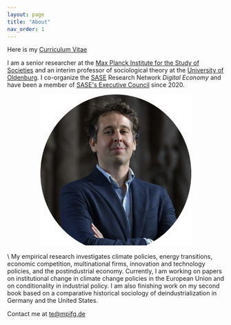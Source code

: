 ```yaml
---
layout: page
title: "About"
nav_order: 1
---
```




Here is my [Curriculum Vitae](/about/about_files/vita.pdf)

I am a senior researcher at the [Max Planck Institute for the Study of Societies](https://www.mpifg.de) and an interim professor of sociological theory at the [University of Oldenburg](https://uol.de/ast). I co-organize the [SASE](https://sase.org) Research Network *Digital Economy* and have been a member of [SASE's Executive Council](https://sase.org/about/leadership/) since 2020.

<div style="text-align: center;">
<img src="/about/about_files/tergen.webp" class="img-circle" id="responsive-image" style="width:350px;height:350px;" object-fit= cover object-position= center> 
</div>

\\
My empirical research investigates climate policies, energy transitions, economic competition, multinational firms, innovation and technology policies, and the postindustrial economy. Currently, I am working on papers on institutional change in climate change policies in the European Union and on conditionality in industrial policy. I am also finishing work on my second book based on a comparative historical sociology of deindustrialization in Germany and the United States. 


Contact me at [te@mpifg.de](mailto:te@mpifg.de)


